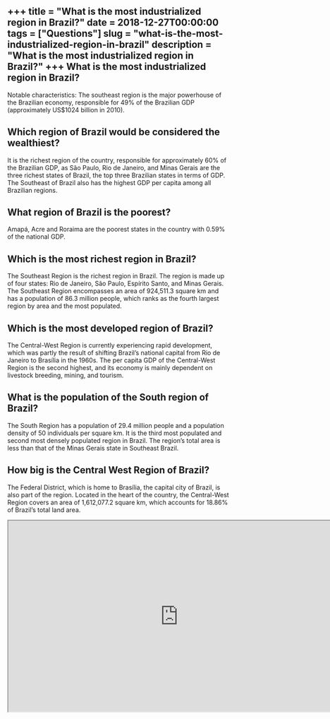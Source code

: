 +++
title = "What is the most industrialized region in Brazil?"
date = 2018-12-27T00:00:00
tags = ["Questions"]
slug = "what-is-the-most-industrialized-region-in-brazil"
description = "What is the most industrialized region in Brazil?"
+++
What is the most industrialized region in Brazil?
-------------------------------------------------

Notable characteristics: The southeast region is the major powerhouse of the Brazilian economy, responsible for 49% of the Brazilian GDP (approximately US$1024 billion in 2010).

Which region of Brazil would be considered the wealthiest?
----------------------------------------------------------

It is the richest region of the country, responsible for approximately 60% of the Brazilian GDP, as São Paulo, Rio de Janeiro, and Minas Gerais are the three richest states of Brazil, the top three Brazilian states in terms of GDP. The Southeast of Brazil also has the highest GDP per capita among all Brazilian regions.

What region of Brazil is the poorest?
-------------------------------------

Amapá, Acre and Roraima are the poorest states in the country with 0.59% of the national GDP.

Which is the most richest region in Brazil?
-------------------------------------------

The Southeast Region is the richest region in Brazil. The region is made up of four states: Rio de Janeiro, São Paulo, Espírito Santo, and Minas Gerais. The Southeast Region encompasses an area of 924,511.3 square km and has a population of 86.3 million people, which ranks as the fourth largest region by area and the most populated.

Which is the most developed region of Brazil?
---------------------------------------------

The Central-West Region is currently experiencing rapid development, which was partly the result of shifting Brazil’s national capital from Rio de Janeiro to Brasília in the 1960s. The per capita GDP of the Central-West Region is the second highest, and its economy is mainly dependent on livestock breeding, mining, and tourism.

What is the population of the South region of Brazil?
-----------------------------------------------------

The South Region has a population of 29.4 million people and a population density of 50 individuals per square km. It is the third most populated and second most densely populated region in Brazil. The region’s total area is less than that of the Minas Gerais state in Southeast Brazil.

How big is the Central West Region of Brazil?
---------------------------------------------

The Federal District, which is home to Brasília, the capital city of Brazil, is also part of the region. Located in the heart of the country, the Central-West Region covers an area of 1,612,077.2 square km, which accounts for 18.86% of Brazil’s total land area.

<iframe allow="accelerometer; autoplay; clipboard-write; encrypted-media; gyroscope; picture-in-picture" allowfullscreen="" class="__youtube_prefs__  epyt-is-override  no-lazyload" data-no-lazy="1" data-origheight="433" data-origwidth="770" data-skipgform_ajax_framebjll="" height="433" id="_ytid_77892" loading="lazy" src="https://www.youtube.com/embed/WFQjUYGHMc4?enablejsapi=1&autoplay=0&cc_load_policy=0&cc_lang_pref=&iv_load_policy=1&loop=0&modestbranding=0&rel=1&fs=1&playsinline=0&autohide=2&theme=dark&color=red&controls=1&" title="YouTube player" width="770"></iframe>